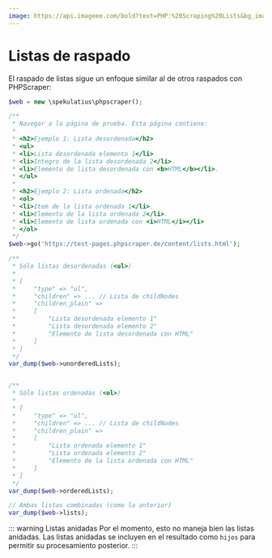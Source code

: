 ```yaml
---
image: https://api.imageee.com/bold?text=PHP:%20Scraping%20Lists&bg_image=https://images.unsplash.com/photo-1542762933-ab3502717ce7
---
```


# Listas de raspado

El raspado de listas sigue un enfoque similar al de otros raspados con PHPScraper:

```php
$web = new \spekulatius\phpscraper();

/**
 * Navegar a la página de prueba. Esta página contiene:
 *
 * <h2>Ejemplo 1: Lista desordenada</h2>
 * <ul>
 * <li>Lista desordenada elemento 1</li>
 * <li>Integro de la lista desordenada 2</li>.
 * <li>Elemento de lista desordenada con <b>HTML</b></li>.
 * </ul>
 *
 * <h2>Ejemplo 2: Lista ordenada</h2>
 * <ol>
 * <li>Item de la lista ordenada 1</li>.
 * <li>Elemento de la lista ordenada 2</li>.
 * <li>Elemento de lista ordenada con <i>HTML</i></li>
 * </ol>
 */
$web->go('https://test-pages.phpscraper.de/content/lists.html');

/**
 * Sólo listas desordenadas (<ul>)
 *
 * [
 *     "type" => "ul",
 *     "children" => ... // Lista de childNodes
 *     "children_plain" =>
 *     [
 *         "Lista desordenada elemento 1"
 *         "Lista desordenada elemento 2"
 *         "Elemento de lista desordenada con HTML"
 *     ]
 * ]
 */
var_dump($web->unorderedLists);


/**
 * Sólo listas ordenadas (<ol>)
 *
 * [
 *     "type" => "ul",
 *     "children" => ... // Lista de childNodes
 *     "children_plain" =>
 *     [
 *         "Lista ordenada elemento 1"
 *         "Lista ordenada elemento 2"
 *         "Elemento de la lista ordenada con HTML"
 *     ]
 * ]
 */
var_dump($web->orderedLists);

// Ambas listas combinadas (como la anterior)
var_dump($web->lists);
```

::: warning Listas anidadas
Por el momento, esto no maneja bien las listas anidadas. Las listas anidadas se incluyen en el resultado como `hijos` para permitir su procesamiento posterior.
:::

